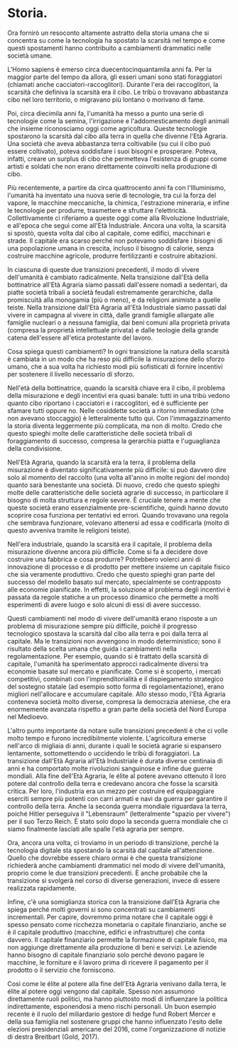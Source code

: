 # Storia.

Ora fornirò un resoconto altamente astratto della storia umana che si concentra su come la tecnologia ha spostato la scarsità nel tempo e come questi spostamenti hanno contribuito a cambiamenti drammatici nelle società umane.

L'Homo sapiens è emerso circa duecentocinquantamila anni fa. Per la maggior parte del tempo da allora, gli esseri umani sono stati foraggiatori (chiamati anche cacciatori-raccoglitori). Durante l'era dei raccoglitori, la scarsità che definiva la scarsità era il cibo. Le tribù o trovavano abbastanza cibo nel loro territorio, o migravano più lontano o morivano di fame.

Poi, circa diecimila anni fa, l'umanità ha messo a punto una serie di tecnologie come la semina, l'irrigazione e l'addomesticamento degli animali che insieme riconosciamo oggi come agricoltura. Queste tecnologie spostarono la scarsità dal cibo alla terra in quella che divenne l'Età Agraria. Una società che aveva abbastanza terra coltivabile (su cui il cibo può essere coltivato), poteva soddisfare i suoi bisogni e prosperare. Poteva, infatti, creare un surplus di cibo che permetteva l'esistenza di gruppi come artisti e soldati che non erano direttamente coinvolti nella produzione di cibo.

Più recentemente, a partire da circa quattrocento anni fa con l'Illuminismo, l'umanità ha inventato una nuova serie di tecnologie, tra cui la forza del vapore, le macchine meccaniche, la chimica, l'estrazione mineraria, e infine le tecnologie per produrre, trasmettere e sfruttare l'elettricità. Collettivamente ci riferiamo a queste oggi come alla Rivoluzione Industriale, e all'epoca che seguì come all'Età Industriale. Ancora una volta, la scarsità si spostò, questa volta dal cibo al capitale, come edifici, macchinari e strade. Il capitale era scarso perché non potevamo soddisfare i bisogni di una popolazione umana in crescita, incluso il bisogno di calorie, senza costruire macchine agricole, produrre fertilizzanti e costruire abitazioni.

In ciascuna di queste due transizioni precedenti, il modo di vivere dell'umanità è cambiato radicalmente. Nella transizione dall'Età della bottinatrice all'Età Agraria siamo passati dall'essere nomadi a sedentari, da piatte società tribali a società feudali estremamente gerarchiche, dalla promiscuità alla monogamia (più o meno), e da religioni animiste a quelle teiste. Nella transizione dall'Età Agraria all'Età Industriale siamo passati dal vivere in campagna al vivere in città, dalle grandi famiglie allargate alle famiglie nucleari o a nessuna famiglia, dai beni comuni alla proprietà privata (compresa la proprietà intellettuale privata) e dalle teologie della grande catena dell'essere all'etica protestante del lavoro.

Cosa spiega questi cambiamenti? In ogni transizione la natura della scarsità è cambiata in un modo che ha reso più difficile la misurazione dello sforzo umano, che a sua volta ha richiesto modi più sofisticati di fornire incentivi per sostenere il livello necessario di sforzo.

Nell'età della bottinatrice, quando la scarsità chiave era il cibo, il problema della misurazione e degli incentivi era quasi banale: tutti in una tribù vedono quanto cibo riportano i cacciatori e i raccoglitori, ed è sufficiente per sfamare tutti oppure no. Nelle cosiddette società a ritorno immediato (che non avevano stoccaggio) è letteralmente tutto qui. Con l'immagazzinamento la storia diventa leggermente più complicata, ma non di molto. Credo che questo spieghi molte delle caratteristiche delle società tribali di foraggiamento di successo, compresa la gerarchia piatta e l'uguaglianza della condivisione.

Nell'Età Agraria, quando la scarsità era la terra, il problema della misurazione è diventato significativamente più difficile: si può davvero dire solo al momento del raccolto (una volta all'anno in molte regioni del mondo) quanto sarà benestante una società. Di nuovo, credo che questo spieghi molte delle caratteristiche delle società agrarie di successo, in particolare il bisogno di molta struttura e regole severe. È cruciale tenere a mente che queste società erano essenzialmente pre-scientifiche, quindi hanno dovuto scoprire cosa funziona per tentativi ed errori. Quando trovavano una regola che sembrava funzionare, volevano attenersi ad essa e codificarla (molto di questo avveniva tramite le religioni teiste).

Nell'era industriale, quando la scarsità era il capitale, il problema della misurazione divenne ancora più difficile. Come si fa a decidere dove costruire una fabbrica e cosa produrre? Potrebbero volerci anni di innovazione di processo e di prodotto per mettere insieme un capitale fisico che sia veramente produttivo. Credo che questo spieghi gran parte del successo del modello basato sul mercato, specialmente se contrapposto alle economie pianificate. In effetti, la soluzione al problema degli incentivi è passata da regole statiche a un processo dinamico che permette a molti esperimenti di avere luogo e solo alcuni di essi di avere successo.

Questi cambiamenti nel modo di vivere dell'umanità erano risposte a un problema di misurazione sempre più difficile, poiché il progresso tecnologico spostava la scarsità dal cibo alla terra e poi dalla terra al capitale. Ma le transizioni non avvengono in modo deterministico; sono il risultato della scelta umana che guida i cambiamenti nella regolamentazione. Per esempio, quando si è trattato della scarsità di capitale, l'umanità ha sperimentato approcci radicalmente diversi tra economie basate sul mercato e pianificate. Come si è scoperto, i mercati competitivi, combinati con l'imprenditorialità e il dispiegamento strategico del sostegno statale (ad esempio sotto forma di regolamentazione), erano migliori nell'allocare e accumulare capitale. Allo stesso modo, l'Età Agraria conteneva società molto diverse, compresa la democrazia ateniese, che era enormemente avanzata rispetto a gran parte della società del Nord Europa nel Medioevo.

L'altro punto importante da notare sulle transizioni precedenti è che ci volle molto tempo e furono incredibilmente violente. L'agricoltura emerse nell'arco di migliaia di anni, durante i quali le società agrarie si espansero lentamente, sottomettendo o uccidendo le tribù di foraggiatori. La transizione dall'Età Agraria all'Età Industriale è durata diverse centinaia di anni e ha comportato molte rivoluzioni sanguinose e infine due guerre mondiali. Alla fine dell'Età Agraria, le élite al potere avevano ottenuto il loro potere dal controllo della terra e credevano ancora che fosse la scarsità critica. Per loro, l'industria era un mezzo per costruire ed equipaggiare eserciti sempre più potenti con carri armati e navi da guerra per garantire il controllo della terra. Anche la seconda guerra mondiale riguardava la terra, poiché Hitler perseguiva il "Lebensraum" (letteralmente "spazio per vivere") per il suo Terzo Reich. È stato solo dopo la seconda guerra mondiale che ci siamo finalmente lasciati alle spalle l'età agraria per sempre.

Ora, ancora una volta, ci troviamo in un periodo di transizione, perché la tecnologia digitale sta spostando la scarsità dal capitale all'attenzione. Quello che dovrebbe essere chiaro ormai è che questa transizione richiederà anche cambiamenti drammatici nel modo di vivere dell'umanità, proprio come le due transizioni precedenti. È anche probabile che la transizione si svolgerà nel corso di diverse generazioni, invece di essere realizzata rapidamente.

Infine, c'è una somiglianza storica con la transizione dall'Età Agraria che spiega perché molti governi si sono concentrati su cambiamenti incrementali. Per capire, dovremmo prima notare che il capitale oggi è spesso pensato come ricchezza monetaria o capitale finanziario, anche se è il capitale produttivo (macchine, edifici e infrastrutture) che conta davvero. Il capitale finanziario permette la formazione di capitale fisico, ma non aggiunge direttamente alla produzione di beni e servizi. Le aziende hanno bisogno di capitale finanziario solo perché devono pagare le macchine, le forniture e il lavoro prima di ricevere il pagamento per il prodotto o il servizio che forniscono. 

Così come le élite al potere alla fine dell'Età Agraria venivano dalla terra, le élite al potere oggi vengono dal capitale. Spesso non assumono direttamente ruoli politici, ma hanno piuttosto modi di influenzare la politica indirettamente, esponendosi a meno rischi personali. Un buon esempio recente è il ruolo del miliardario gestore di hedge fund Robert Mercer e della sua famiglia nel sostenere gruppi che hanno influenzato l'esito delle elezioni presidenziali americane del 2016, come l'organizzazione di notizie di destra Breitbart (Gold, 2017).
